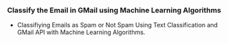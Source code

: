 ### Classify the Email in GMail using Machine Learning Algorithms

* Classifiying Emails as Spam or Not Spam Using Text Classification and GMail API with Machine Learning Algorithms.
